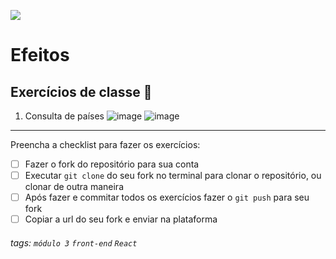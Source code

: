 ![](https://i.imgur.com/xG74tOh.png)

# Efeitos

## Exercícios de classe 🏫
1. Consulta de países
![image](https://user-images.githubusercontent.com/62851616/148596803-b802f936-82df-44fe-8285-e0927d53153c.png)
![image](https://user-images.githubusercontent.com/62851616/148596856-ab4832b9-b9b8-41a8-8be9-7e44a3d8d2aa.png)

---

Preencha a checklist para fazer os exercícios:

-   [ ] Fazer o fork do repositório para sua conta
-   [ ] Executar `git clone` do seu fork no terminal para clonar o repositório, ou clonar de outra maneira
-   [ ] Após fazer e commitar todos os exercícios fazer o `git push` para seu fork
-   [ ] Copiar a url do seu fork e enviar na plataforma

###### tags: `módulo 3` `front-end` `React`
